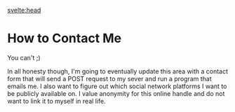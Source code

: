 <svelte:head>

  <title>Contact</title>
</svelte:head>

# How to Contact Me

You can't ;)

In all honesty though, I'm going to eventually update this area with a contact form that will send a POST request to my sever and run a program that emails me. I also want to figure out which social network platforms I want to be publicly available on. I value anonymity for this online handle and do not want to link it to myself in real life.

